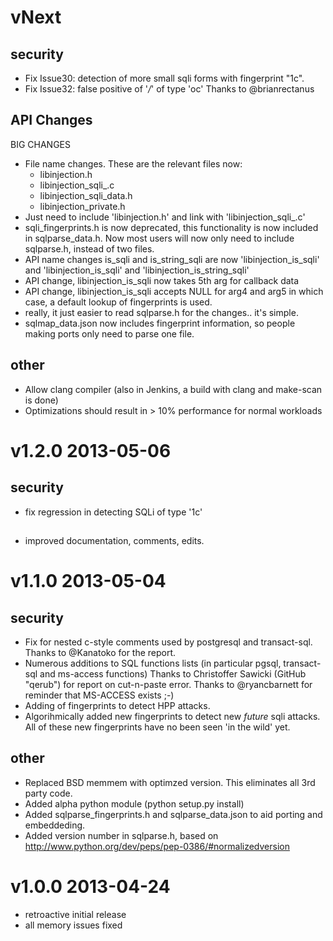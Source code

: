 # vNext

## security

* Fix Issue30: detection of more small sqli forms with fingerprint "1c".
* Fix Issue32: false positive of '*/*' of type 'oc'  Thanks to @brianrectanus

## API Changes

BIG CHANGES

* File name changes.  These are the relevant files now:
   * libinjection.h
   * libinjection_sqli_.c
   * libinjection_sqli_data.h
   * libinjection_private.h
* Just need to include 'libinjection.h' and link with 'libinjection_sqli_.c'
* sqli_fingerprints.h is now deprecated, this functionality is now included
  in sqlparse_data.h.  Now most users will now only need to include sqlparse.h,
  instead of two files.
* API name changes is_sqli and is_string_sqli are now 'libinjection_is_sqli' and
  'libinjection_is_sqli' and 'libinjection_is_string_sqli'
* API change, libinjection_is_sqli now takes 5th arg for callback data
* API change, libinjection_is_sqli accepts NULL for arg4 and arg5
  in which case, a default lookup of fingerprints is used.
* really, it just easier to read sqlparse.h for the changes.. it's simple.
* sqlmap_data.json now includes fingerprint information, so people making ports
  only need to parse one file.

## other

* Allow clang compiler (also in Jenkins, a build with clang and
  make-scan is done)
* Optimizations should result in > 10% performance for normal workloads

# v1.2.0 2013-05-06

## security
* fix regression in detecting SQLi of type '1c'

##
* improved documentation, comments, edits.

# v1.1.0 2013-05-04

## security

* Fix for nested c-style comments used by postgresql and transact-sql.
  Thanks to @Kanatoko for the report.
* Numerous additions to SQL functions lists (in particular pgsql, transact-sql
  and ms-access functions)
  Thanks to Christoffer Sawicki (GitHub "qerub") for report on cut-n-paste error.
  Thanks to @ryancbarnett for reminder that MS-ACCESS exists ;-)
* Adding of fingerprints to detect HPP attacks.
* Algorihmically added new fingerprints to detect new _future_ sqli attacks.  All of these
  new fingerprints have no been seen 'in the wild' yet.

## other

* Replaced BSD memmem with optimzed version.  This eliminates all 3rd party code.
* Added alpha python module (python setup.py install)
* Added sqlparse_fingerprints.h and sqlparse_data.json to aid porting and embeddeding.
* Added version number in sqlparse.h, based on
  http://www.python.org/dev/peps/pep-0386/#normalizedversion

# v1.0.0 2013-04-24

* retroactive initial release
* all memory issues fixed

